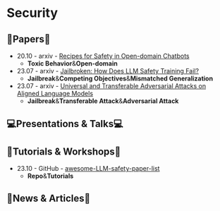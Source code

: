# Security


## 📑Papers📑

- 20.10 - arxiv - [Recipes for Safety in Open-domain Chatbots](https://arxiv.org/abs/2010.07079)
  - **Toxic Behavior**&**Open-domain**
- 23.07 - arxiv - [Jailbroken: How Does LLM Safety Training Fail?](https://arxiv.org/abs/2307.02483)
  - **Jailbreak**&**Competing Objectives**&**Mismatched Generalization**
- 23.07 - arxiv  - [Universal and Transferable Adversarial Attacks on Aligned Language Models](https://arxiv.org/abs/2307.15043)
  - **Jailbreak**&**Transferable Attack**&**Adversarial Attack**

## 💻Presentations & Talks💻


## 📖Tutorials & Workshops📖

- 23.10 - GitHub - [awesome-LLM-safety-paper-list](https://github.com/ydyjya/awesome-LLM-safety-paper-list)
  - **Repo**&**Tutorials**

## 📰News & Articles📰
